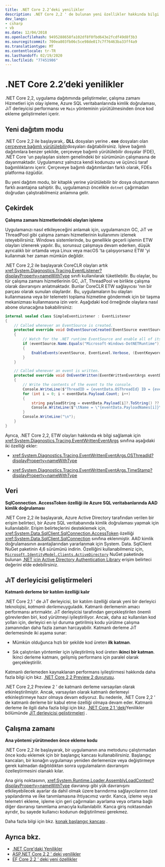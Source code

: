 ```yaml
---
title: ​.NET Core 2.2’deki yenilikler
description: .NET Core 2,2 ' de bulunan yeni özellikler hakkında bilgi edinin.
dev_langs:
- csharp
- vb
ms.date: 12/04/2018
ms.openlocfilehash: 9495288658fa102df8f0fbd643e2fcdf49d8f3b3
ms.sourcegitcommit: 700ea803fb06c5ce98de017c7f76463ba33ff4a9
ms.translationtype: MT
ms.contentlocale: tr-TR
ms.lasthandoff: 02/19/2020
ms.locfileid: "77451986"
---
```

# <a name="whats-new-in-net-core-22"></a>​.NET Core 2.2’deki yenilikler

.NET Core 2,2, uygulama dağıtımında geliştirmeler, çalışma zamanı Hizmetleri için olay işleme, Azure SQL veritabanlarında kimlik doğrulaması, JıT derleyicisi performansı ve `Main` yönteminin yürütülmesinden önce kod ekleme geliştirmeleri içerir.

## <a name="new-deployment-mode"></a>Yeni dağıtım modu

.NET Core 2,2 ile başlayarak,. **DLL** dosyaları yerine **. exe** dosyaları olan [çerçeveye bağımlı yürütülebilir](../deploying/index.md#publish-runtime-dependent)dosyaları dağıtabilirsiniz. İşleve bağımlı dağıtımlara benzer şekilde, çerçeveye bağımlı yürütülebilir dosyalar (FDE), .NET Core 'un paylaşılan sistem genelindeki bir sürümünün çalışmasına de dayanmaktadır. Uygulamanız yalnızca kendi kodunuzu ve üçüncü taraf bağımlılıklarını içerir. Çerçeveye bağımlı dağıtımlardan farklı olarak, FDEs platforma özgüdür.

Bu yeni dağıtım modu, bir kitaplık yerine yürütülebilir bir dosya oluşturmanın farklı avantajına sahiptir. Bu, uygulamanızı öncelikle `dotnet` çağırmadan doğrudan çalıştırabilmeniz anlamına gelir.

## <a name="core"></a>Çekirdek

**Çalışma zamanı hizmetlerindeki olayları işleme**

Uygulamanızı nasıl etkileyeceğini anlamak için, uygulamanızın GC, JıT ve ThreadPool gibi çalışma zamanı hizmetlerinin kullanımını izlemek isteyebilirsiniz. Windows sistemlerinde, bu genellikle geçerli işlemin ETW olayları izlenerek yapılır. Bu, sorunsuz çalışmaya devam ederken, düşük ayrıcalıklı bir ortamda veya Linux veya macOS 'ta çalışıyorsanız ETW 'yi kullanmak her zaman mümkün değildir. 

.NET Core 2,2 ile başlayarak CoreCLR olayları artık <xref:System.Diagnostics.Tracing.EventListener?displayProperty=nameWithType> sınıfı kullanılarak tüketilebilir. Bu olaylar, bu tür çalışma zamanı hizmetlerinin GC, JıT, ThreadPool ve birlikte çalışma olarak davranışını anlatmaktadır. Bunlar CoreCLR ETW sağlayıcısı 'nın bir parçası olarak sunulan olaylardır.  Bu, uygulamaların bu olayları kullanmasına veya bir telemetri toplama hizmetine göndermek için bir taşıma mekanizması kullanmasına izin verir. Aşağıdaki kod örneğinde olaylara nasıl abone olunacağına bakabilirsiniz:

```csharp
internal sealed class SimpleEventListener : EventListener
{
    // Called whenever an EventSource is created.
    protected override void OnEventSourceCreated(EventSource eventSource)
    {
        // Watch for the .NET runtime EventSource and enable all of its events.
        if (eventSource.Name.Equals("Microsoft-Windows-DotNETRuntime"))
        {
            EnableEvents(eventSource, EventLevel.Verbose, (EventKeywords)(-1));
        }
    }

    // Called whenever an event is written.
    protected override void OnEventWritten(EventWrittenEventArgs eventData)
    {
        // Write the contents of the event to the console.
        Console.WriteLine($"ThreadID = {eventData.OSThreadId} ID = {eventData.EventId} Name = {eventData.EventName}");
        for (int i = 0; i < eventData.Payload.Count; i++)
        {
            string payloadString = eventData.Payload[i]?.ToString() ?? string.Empty;
            Console.WriteLine($"\tName = \"{eventData.PayloadNames[i]}\" Value = \"{payloadString}\"");
        }
        Console.WriteLine("\n");
    }
}
```

Ayrıca, .NET Core 2,2, ETW olayları hakkında ek bilgi sağlamak için <xref:System.Diagnostics.Tracing.EventWrittenEventArgs> sınıfına aşağıdaki iki özelliği ekler:

- <xref:System.Diagnostics.Tracing.EventWrittenEventArgs.OSThreadId?displayProperty=nameWithType>

- <xref:System.Diagnostics.Tracing.EventWrittenEventArgs.TimeStamp?displayProperty=nameWithType>

## <a name="data"></a>Veri

**SqlConnection. AccessToken özelliği ile Azure SQL veritabanlarında AAD kimlik doğrulaması**

.NET Core 2,2 ile başlayarak, Azure Active Directory tarafından verilen bir erişim belirteci, bir Azure SQL veritabanında kimlik doğrulaması yapmak için kullanılabilir. Erişim belirteçlerini desteklemek için, <xref:System.Data.SqlClient.SqlConnection.AccessToken> özelliği <xref:System.Data.SqlClient.SqlConnection> sınıfına eklenmiştir. AAD kimlik doğrulamasının avantajlarından yararlanmak için System. Data. SqlClient NuGet paketinin 4,6 sürümünü indirin. Özelliğini kullanabilmeniz için, [`Microsoft.IdentityModel.Clients.ActiveDirectory`](https://www.nuget.org/packages/Microsoft.IdentityModel.Clients.ActiveDirectory/) NuGet paketinde bulunan [.NET için Active Directory Authentication Library](https://github.com/AzureAD/azure-activedirectory-library-for-dotnet) erişim belirteci değerini elde edebilirsiniz.

## <a name="jit-compiler-improvements"></a>JıT derleyicisi geliştirmeleri

**Katmanlı derleme bir katılım özelliği kalır**

.NET Core 2,1 ' de JıT derleyicisi, bir katılım özelliği olarak yeni bir derleyici teknolojisi, *katmanlı derleme*uyguladık. Katmanlı derlemenin amacı performansı artırmaktır. JıT derleyicisi tarafından gerçekleştirilen önemli görevlerden biri, kod yürütmeyi iyileştiriliyor. Ancak, daha az kullanılan kod yolları için, derleyici en iyi duruma getirilmiş kodu yürütme çalışma zamanından daha fazla zaman harcayabilir. Katmanlı derleme JıT derlemesinde iki aşama sunar:

- Mümkün olduğunca hızlı bir şekilde kod üreten **ilk katman**.

- Sık çalıştırılan yöntemler için iyileştirilmiş kod üreten **ikinci bir katman**. İkinci derleme katmanı, gelişmiş performans için paralel olarak gerçekleştirilir.

Katmanlı derlemeden kaynaklanan performans iyileştirmesi hakkında daha fazla bilgi için bkz. [.NET Core 2,2 Preview 2 duyurusu](https://devblogs.microsoft.com/dotnet/announcing-net-core-2-2-preview-2/).

.NET Core 2,2 Preview 2 ' de katmanlı derleme varsayılan olarak etkinleştirilmiştir. Ancak, varsayılan olarak katmanlı derlemeyi etkinleştirmeye hazır olmaya devam ediyoruz. Bu nedenle, .NET Core 2,2 ' de katmanlı derleme bir kabul etme özelliği olmaya devam eder. Katmanlı derleme ile ilgili daha fazla bilgi için bkz. [.NET Core 2,1 'deki](dotnet-core-2-1.md)Yenilikler bölümünde [JIT derleyicisi geliştirmeleri](dotnet-core-2-1.md#jit-compiler-improvements) .

## <a name="runtime"></a>Çalışma zamanı

**Ana yöntemi yürütmeden önce ekleme kodu**

.NET Core 2,2 ile başlayarak, bir uygulamanın ana metodunu çalıştırmadan önce kodu eklemek için bir başlangıç kancası kullanabilirsiniz. Başlangıç kancaları, bir konağın uygulamayı yeniden derlemenize veya değiştirmeye gerek kalmadan dağıtıldıktan sonra uygulamaların davranışını özelleştirmesini olanaklı kılar.

Ana giriş noktasının, <xref:System.Runtime.Loader.AssemblyLoadContext?displayProperty=nameWithType> davranışı gibi yük davranışını etkileyebilecek ayarlar da dahil olmak üzere barındırma sağlayıcılarının özel yapılandırma ve ilke tanımlamasına ihtiyacımız vardır. Kanca, izleme veya telemetri ekleme, işleme için geri çağırmaları ayarlama veya ortama bağlı diğer davranışı tanımlama amacıyla kullanılabilir. Kanca giriş noktasından ayrıdır, bu sayede kullanıcı kodunun değiştirilmesi gerekmez.

Daha fazla bilgi için bkz. [konak başlangıç kancası](https://github.com/dotnet/core-setup/blob/master/Documentation/design-docs/host-startup-hook.md) .

## <a name="see-also"></a>Ayrıca bkz.

- [​.NET Core'daki Yenilikler](index.md)
- [ASP.NET Core 2,2 ' deki yenilikler](/aspnet/core/release-notes/aspnetcore-2.2)
- [EF Core 2,2 ' deki yeni özellikler](/ef/core/what-is-new/ef-core-2.2)
